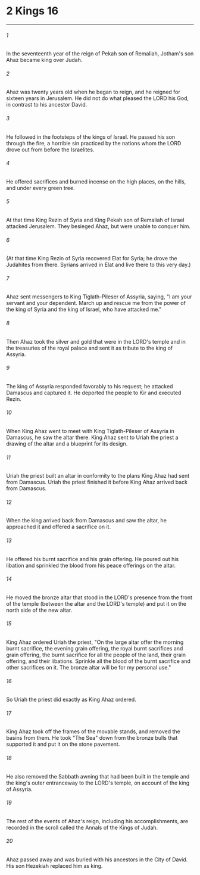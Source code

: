 # 2 Kings 16
***



###### 1 
In the seventeenth year of the reign of Pekah son of Remaliah, Jotham's son Ahaz became king over Judah. 

###### 2 
Ahaz was twenty years old when he began to reign, and he reigned for sixteen years in Jerusalem. He did not do what pleased the LORD his God, in contrast to his ancestor David. 

###### 3 
He followed in the footsteps of the kings of Israel. He passed his son through the fire, a horrible sin practiced by the nations whom the LORD drove out from before the Israelites. 

###### 4 
He offered sacrifices and burned incense on the high places, on the hills, and under every green tree. 

###### 5 
At that time King Rezin of Syria and King Pekah son of Remaliah of Israel attacked Jerusalem. They besieged Ahaz, but were unable to conquer him. 

###### 6 
(At that time King Rezin of Syria recovered Elat for Syria; he drove the Judahites from there. Syrians arrived in Elat and live there to this very day.) 

###### 7 
Ahaz sent messengers to King Tiglath-Pileser of Assyria, saying, "I am your servant and your dependent. March up and rescue me from the power of the king of Syria and the king of Israel, who have attacked me." 

###### 8 
Then Ahaz took the silver and gold that were in the LORD's temple and in the treasuries of the royal palace and sent it as tribute to the king of Assyria. 

###### 9 
The king of Assyria responded favorably to his request; he attacked Damascus and captured it. He deported the people to Kir and executed Rezin. 

###### 10 
When King Ahaz went to meet with King Tiglath-Pileser of Assyria in Damascus, he saw the altar there. King Ahaz sent to Uriah the priest a drawing of the altar and a blueprint for its design. 

###### 11 
Uriah the priest built an altar in conformity to the plans King Ahaz had sent from Damascus. Uriah the priest finished it before King Ahaz arrived back from Damascus. 

###### 12 
When the king arrived back from Damascus and saw the altar, he approached it and offered a sacrifice on it. 

###### 13 
He offered his burnt sacrifice and his grain offering. He poured out his libation and sprinkled the blood from his peace offerings on the altar. 

###### 14 
He moved the bronze altar that stood in the LORD's presence from the front of the temple (between the altar and the LORD's temple) and put it on the north side of the new altar. 

###### 15 
King Ahaz ordered Uriah the priest, "On the large altar offer the morning burnt sacrifice, the evening grain offering, the royal burnt sacrifices and grain offering, the burnt sacrifice for all the people of the land, their grain offering, and their libations. Sprinkle all the blood of the burnt sacrifice and other sacrifices on it. The bronze altar will be for my personal use." 

###### 16 
So Uriah the priest did exactly as King Ahaz ordered. 

###### 17 
King Ahaz took off the frames of the movable stands, and removed the basins from them. He took "The Sea" down from the bronze bulls that supported it and put it on the stone pavement. 

###### 18 
He also removed the Sabbath awning that had been built in the temple and the king's outer entranceway to the LORD's temple, on account of the king of Assyria. 

###### 19 
The rest of the events of Ahaz's reign, including his accomplishments, are recorded in the scroll called the Annals of the Kings of Judah. 

###### 20 
Ahaz passed away and was buried with his ancestors in the City of David. His son Hezekiah replaced him as king.
